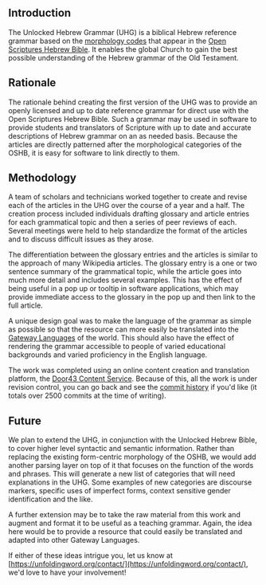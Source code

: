 ## Introduction

The Unlocked Hebrew Grammar (UHG) is a biblical Hebrew reference grammar based on the [morphology codes](http://openscriptures.github.io/morphhb/parsing/HebrewMorphologyCodes.html) that appear in the [Open Scriptures Hebrew Bible](https://github.com/openscriptures/morphhb).  It enables the global Church to gain the best possible understanding of the Hebrew grammar of the Old Testament.

## Rationale

The rationale behind creating the first version of the UHG was to provide an openly licensed and up to date reference grammar for direct use with the Open Scriptures Hebrew Bible.  Such a grammar may be used in software to provide students and translators of Scripture with up to date and accurate descriptions of Hebrew grammar on an as needed basis.  Because the articles are directly patterned after the morphological categories of the OSHB, it is easy for software to link directly to them.

## Methodology

A team of scholars and technicians worked together to create and revise each of the articles in the UHG over the course of a year and a half.  The creation process included individuals drafting glossary and article entries for each grammatical topic and then a series of peer reviews of each.  Several meetings were held to help standardize the format of the articles and to discuss difficult issues as they arose.

The differentiation between the glossary entries and the articles is similar to the approach of many Wikipedia articles.  The glossary entry is a one or two sentence summary of the grammatical topic, while the article goes into much more detail and includes several examples.  This has the effect of being useful in a pop up or tooltip in software applications, which may provide immediate access to the glossary in the pop up and then link to the full article.

A unique design goal was to make the language of the grammar as simple as possible so that the resource can more easily be translated into the [Gateway Languages](https://unfoldingword.org/gateway/) of the world.  This should also have the effect of rendering the grammar accessible to people of varied educational backgrounds and varied proficiency in the English language.

The work was completed using an online content creation and translation platform, the [Door43 Content Service](https://git.door43.org).  Because of this, all the work is under revision control, you can go back and see the [commit history](https://git.door43.org/Door43/en_uhg/commits/branch/master) if you'd like (it totals over 2500 commits at the time of writing).

## Future

We plan to extend the UHG, in conjunction with the Unlocked Hebrew Bible, to cover higher level syntactic and semantic information.  Rather than replacing the existing form-centric morphology of the OSHB, we would add another parsing layer on top of it that focuses on the function of the words and phrases.  This will generate a new list of categories that will need explanations in the UHG.  Some examples of new categories are discourse markers, specific uses of imperfect forms, context sensitive gender identification and the like.

A further extension may be to take the raw material from this work and augment and format it to be useful as a teaching grammar.  Again, the idea here would be to provide a resource that could easily be translated and adapted into other Gateway Languages.

If either of these ideas intrigue you, let us know at [https://unfoldingword.org/contact/](https://unfoldingword.org/contact/), we'd love to have your involvement!
